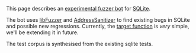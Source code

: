 This page describes an [experimental fuzzer bot](http://104.197.183.249/) for [SQLite](https://www.sqlite.org/).

The bot uses [libFuzzer](http://llvm.org/docs/LibFuzzer.html) and
[AddressSanitizer](http://clang.llvm.org/docs/AddressSanitizer.html) to find existing
bugs in SQLite and possible new regressions.
Currently, the [target function](./sqlite_fuzzer.c) is *very* simple, we'll be extending it in future.

The test corpus is synthesised from the existing sqlite tests.
